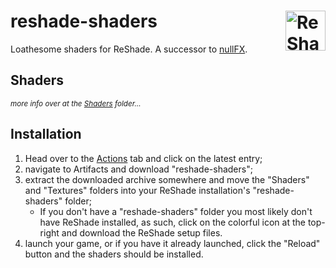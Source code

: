 <!-- @format -->

[nullFX]: https://github.com/nullfrctl/nullFX
[Actions]: https://github.com/nullfrctl/reshade-shaders/actions

# reshade-shaders [<img alt="ReShade" align="right" src="https://github.com/nullfrctl/loathe/assets/99456326/34a349b7-9c7e-4621-a2a9-ca5661931d81" height="64px">](https://reshade.me/)

Loathesome shaders for ReShade. A successor to [nullFX].

## Shaders

<sup>_more info over at the [Shaders](Shaders) folder…_</sup>

## Installation

1. Head over to the [Actions] tab and click on the latest entry;
2. navigate to Artifacts and download "reshade-shaders";
3. extract the downloaded archive somewhere and move the "Shaders" and "Textures" folders into your ReShade installation's "reshade-shaders" folder;
   - If you don't have a "reshade-shaders" folder you most likely don't have ReShade installed, as such, click on the colorful icon at the top-right and download the ReShade setup files.
4. launch your game, or if you have it already launched, click the "Reload" button and the shaders should be installed.
